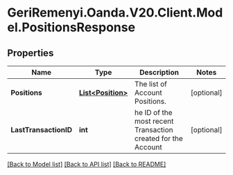 # GeriRemenyi.Oanda.V20.Client.Model.PositionsResponse
## Properties

Name | Type | Description | Notes
------------ | ------------- | ------------- | -------------
**Positions** | [**List&lt;Position&gt;**](Position.md) | The list of Account Positions. | [optional] 
**LastTransactionID** | **int** | he ID of the most recent Transaction created for the Account | [optional] 

[[Back to Model list]](../README.md#documentation-for-models) [[Back to API list]](../README.md#documentation-for-api-endpoints) [[Back to README]](../README.md)


